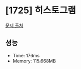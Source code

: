 # [1725] 히스토그램

[문제 출처](https://www.acmicpc.net/problem/1725)

## 성능

- Time: 176ms
- Memory: 115.668MB